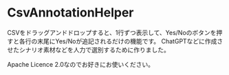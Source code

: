 # CsvAnnotationHelper

CSVをドラッグアンドドロップすると、1行ずつ表示して、Yes/Noのボタンを押すと各行の末尾にYes/Noが追記されるだけの機能です。
ChatGPTなどに作成させたシナリオ素材などを人力で選別するために作りました。

Apache Licence 2.0なのでお好きにお使いください。
